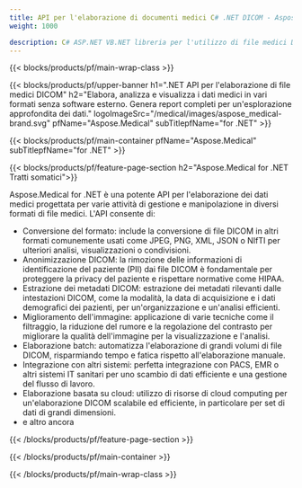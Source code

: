 ```yaml
---
title: API per l'elaborazione di documenti medici C# .NET DICOM - Aspose 
weight: 1000

description: C# ASP.NET VB.NET libreria per l'utilizzo di file medici DICOM. 
---
```


{{< blocks/products/pf/main-wrap-class >}}

{{< blocks/products/pf/upper-banner h1=".NET API per l'elaborazione di file medici DICOM" h2="Elabora, analizza e visualizza i dati medici in vari formati senza software esterno. Genera report completi per un'esplorazione approfondita dei dati." logoImageSrc="/medical/images/aspose_medical-brand.svg" pfName="Aspose.Medical" subTitlepfName="for .NET" >}}

{{< blocks/products/pf/main-container pfName="Aspose.Medical" subTitlepfName="for .NET" >}}

{{< blocks/products/pf/feature-page-section h2="Aspose.Medical for .NET Tratti somatici">}}

<p>Aspose.Medical for .NET è una potente API per l'elaborazione dei dati medici progettata per varie attività di gestione e manipolazione in diversi formati di file medici. L'API consente di:</p>

<ul>
<li>Conversione del formato: include la conversione di file DICOM in altri formati comunemente usati come JPEG, PNG, XML, JSON o NIfTI per ulteriori analisi, visualizzazioni o condivisioni.</li>
<li>Anonimizzazione DICOM: la rimozione delle informazioni di identificazione del paziente (PII) dai file DICOM è fondamentale per proteggere la privacy del paziente e rispettare normative come HIPAA.</li>
<li>Estrazione dei metadati DICOM: estrazione dei metadati rilevanti dalle intestazioni DICOM, come la modalità, la data di acquisizione e i dati demografici dei pazienti, per un'organizzazione e un'analisi efficienti.</li>
<li>Miglioramento dell'immagine: applicazione di varie tecniche come il filtraggio, la riduzione del rumore e la regolazione del contrasto per migliorare la qualità dell'immagine per la visualizzazione e l'analisi.</li>
<li>Elaborazione batch: automatizza l'elaborazione di grandi volumi di file DICOM, risparmiando tempo e fatica rispetto all'elaborazione manuale.</li>
<li>Integrazione con altri sistemi: perfetta integrazione con PACS, EMR o altri sistemi IT sanitari per uno scambio di dati efficiente e una gestione del flusso di lavoro.</li>
<li>Elaborazione basata su cloud: utilizzo di risorse di cloud computing per un'elaborazione DICOM scalabile ed efficiente, in particolare per set di dati di grandi dimensioni.</li>
<li>e altro ancora</li>
</ul>

{{< /blocks/products/pf/feature-page-section >}}

{{< /blocks/products/pf/main-container >}}

{{< /blocks/products/pf/main-wrap-class >}}
